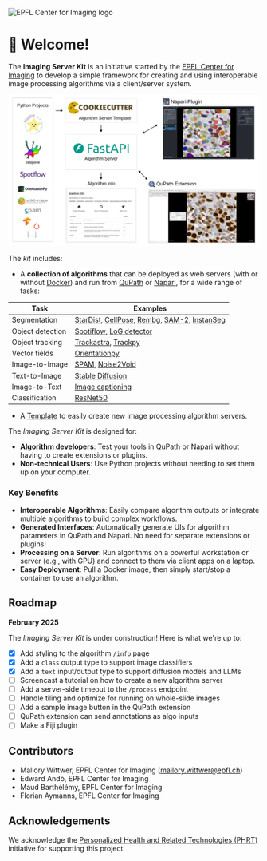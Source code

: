![EPFL Center for Imaging logo](https://imaging.epfl.ch/resources/logo-for-gitlab.svg)
# 👋 Welcome!

The **Imaging Server Kit** is an initiative started by the [EPFL Center for Imaging](https://imaging.epfl.ch/) to develop a simple framework for creating and using interoperable image processing algorithms via a client/server system.

![serverkit-schema](./serverkit-schema.png)

The *kit* includes:

- A **collection of algorithms** that can be deployed as web servers (with or without [Docker](https://github.com/Imaging-Server-Kit/serverkit-deploy-docker)) and run from [QuPath](https://github.com/Imaging-Server-Kit/qupath-extension-serverkit) or [Napari](https://github.com/Imaging-Server-Kit/napari-serverkit), for a wide range of tasks:
 
| Task              | Examples                        |
|-------------------|---------------------------------|
| Segmentation     | [StarDist](https://github.com/Imaging-Server-Kit/serverkit-stardist), [CellPose](https://github.com/Imaging-Server-Kit/serverkit-cellpose), [Rembg](https://github.com/Imaging-Server-Kit/serverkit-rembg), [SAM-2](https://github.com/Imaging-Server-Kit/serverkit-sam2), [InstanSeg](https://github.com/Imaging-Server-Kit/serverkit-instanseg)               |
| Object detection | [Spotiflow](https://github.com/Imaging-Server-Kit/serverkit-spotiflow), [LoG detector](https://github.com/Imaging-Server-Kit/serverkit-skimage-LoG)    |
| Object tracking  | [Trackastra](https://github.com/Imaging-Server-Kit/serverkit-trackastra), [Trackpy](https://github.com/Imaging-Server-Kit/serverkit-trackpy)         |
| Vector fields   | [Orientationpy](https://github.com/Imaging-Server-Kit/serverkit-orientationpy)                   |
| Image-to-Image  | [SPAM](https://github.com/Imaging-Server-Kit/serverkit-spam), [Noise2Void](https://github.com/Imaging-Server-Kit/serverkit-n2v)         |
| Text-to-Image   | [Stable Diffusion](https://github.com/Imaging-Server-Kit/serverkit-stable-diffusion)         |
| Image-to-Text   | [Image captioning](https://github.com/Imaging-Server-Kit/serverkit-blip-captioning)         |
| Classification   | [ResNet50](https://github.com/Imaging-Server-Kit/serverkit-resnet50)         |

- A [Template](https://github.com/Imaging-Server-Kit/cookiecutter-serverkit) to easily create new image processing algorithm servers.


The *Imaging Server Kit* is designed for:

- **Algorithm developers**: Test your tools in QuPath or Napari without having to create extensions or plugins.
- **Non-technical Users**: Use Python projects without needing to set them up on your computer.

### Key Benefits

- **Interoperable Algorithms**: Easily compare algorithm outputs or integrate multiple algorithms to build complex workflows.
- **Generated Interfaces**: Automatically generate UIs for algorithm parameters in QuPath and Napari. No need for separate extensions or plugins!
- **Processing on a Server**: Run algorithms on a powerful workstation or server (e.g., with GPU) and connect to them via client apps on a laptop.
- **Easy Deployment**: Pull a Docker image, then simply start/stop a container to use an algorithm.

## Roadmap

**February 2025**

The *Imaging Server Kit* is under construction! Here is what we're up to:

- [x] Add styling to the algorithm `/info` page
- [X] Add a `class` output type to support image classifiers
- [X] Add a `text` input/output type to support diffusion models and LLMs
- [ ] Screencast a tutorial on how to create a new algorithm server
- [ ] Add a server-side timeout to the `/process` endpoint
- [ ] Handle tiling and optimize for running on whole-slide images
- [ ] Add a sample image button in the QuPath extension
- [ ] QuPath extension can send annotations as algo inputs
- [ ] Make a Fiji plugin

## Contributors

- Mallory Wittwer, EPFL Center for Imaging (mallory.wittwer@epfl.ch)
- Edward Andò, EPFL Center for Imaging
- Maud Barthélémy, EPFL Center for Imaging
- Florian Aymanns, EPFL Center for Imaging

## Acknowledgements

We acknowledge the [Personalized Health and Related Technologies (PHRT)](https://www.sfa-phrt.ch/) initiative for supporting this project.